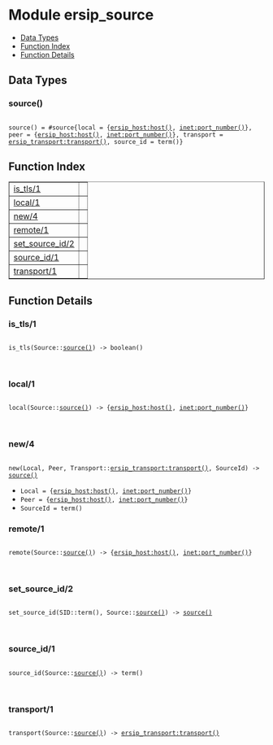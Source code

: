 

# Module ersip_source #
* [Data Types](#types)
* [Function Index](#index)
* [Function Details](#functions)

<a name="types"></a>

## Data Types ##




### <a name="type-source">source()</a> ###


<pre><code>
source() = #source{local = {<a href="ersip_host.md#type-host">ersip_host:host()</a>, <a href="inet.md#type-port_number">inet:port_number()</a>}, peer = {<a href="ersip_host.md#type-host">ersip_host:host()</a>, <a href="inet.md#type-port_number">inet:port_number()</a>}, transport = <a href="ersip_transport.md#type-transport">ersip_transport:transport()</a>, source_id = term()}
</code></pre>

<a name="index"></a>

## Function Index ##


<table width="100%" border="1" cellspacing="0" cellpadding="2" summary="function index"><tr><td valign="top"><a href="#is_tls-1">is_tls/1</a></td><td></td></tr><tr><td valign="top"><a href="#local-1">local/1</a></td><td></td></tr><tr><td valign="top"><a href="#new-4">new/4</a></td><td></td></tr><tr><td valign="top"><a href="#remote-1">remote/1</a></td><td></td></tr><tr><td valign="top"><a href="#set_source_id-2">set_source_id/2</a></td><td></td></tr><tr><td valign="top"><a href="#source_id-1">source_id/1</a></td><td></td></tr><tr><td valign="top"><a href="#transport-1">transport/1</a></td><td></td></tr></table>


<a name="functions"></a>

## Function Details ##

<a name="is_tls-1"></a>

### is_tls/1 ###

<pre><code>
is_tls(Source::<a href="#type-source">source()</a>) -&gt; boolean()
</code></pre>
<br />

<a name="local-1"></a>

### local/1 ###

<pre><code>
local(Source::<a href="#type-source">source()</a>) -&gt; {<a href="ersip_host.md#type-host">ersip_host:host()</a>, <a href="inet.md#type-port_number">inet:port_number()</a>}
</code></pre>
<br />

<a name="new-4"></a>

### new/4 ###

<pre><code>
new(Local, Peer, Transport::<a href="ersip_transport.md#type-transport">ersip_transport:transport()</a>, SourceId) -&gt; <a href="#type-source">source()</a>
</code></pre>

<ul class="definitions"><li><code>Local = {<a href="ersip_host.md#type-host">ersip_host:host()</a>, <a href="inet.md#type-port_number">inet:port_number()</a>}</code></li><li><code>Peer = {<a href="ersip_host.md#type-host">ersip_host:host()</a>, <a href="inet.md#type-port_number">inet:port_number()</a>}</code></li><li><code>SourceId = term()</code></li></ul>

<a name="remote-1"></a>

### remote/1 ###

<pre><code>
remote(Source::<a href="#type-source">source()</a>) -&gt; {<a href="ersip_host.md#type-host">ersip_host:host()</a>, <a href="inet.md#type-port_number">inet:port_number()</a>}
</code></pre>
<br />

<a name="set_source_id-2"></a>

### set_source_id/2 ###

<pre><code>
set_source_id(SID::term(), Source::<a href="#type-source">source()</a>) -&gt; <a href="#type-source">source()</a>
</code></pre>
<br />

<a name="source_id-1"></a>

### source_id/1 ###

<pre><code>
source_id(Source::<a href="#type-source">source()</a>) -&gt; term()
</code></pre>
<br />

<a name="transport-1"></a>

### transport/1 ###

<pre><code>
transport(Source::<a href="#type-source">source()</a>) -&gt; <a href="ersip_transport.md#type-transport">ersip_transport:transport()</a>
</code></pre>
<br />

